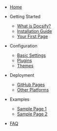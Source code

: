 <!-- _sidebar.md -->

* [Home](home.md)

* Getting Started
  * [What is Docsify?](getting-started.md)
  * [Installation Guide](installation.md)
  * [Your First Page](first-page.md)

* Configuration
  * [Basic Settings](config-basic.md)
  * [Plugins](config-plugins.md)
  * [Themes](config-themes.md)

* Deployment
  * [GitHub Pages](deploy-github.md)
  * [Other Platforms](deploy-other.md)

* Examples
  * [Sample Page 1](examples/sample1.md)
  * [Sample Page 2](examples/sample2.md)

* [FAQ](faq.md)
